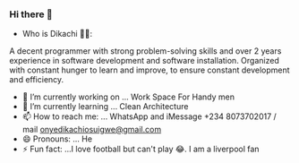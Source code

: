 ### Hi there 👋

<!--
**Dikachi-Dev/Dikachi-Dev** is a ✨ _special_ ✨ repository because its `README.md` (this file) appears on your GitHub profile.

Here are some ideas to get you started:

- 🔭 I’m currently working on ... Work Space For Handy men 
- 🌱 I’m currently learning ... Clean Architecture 
- 👯 I’m looking to collaborate on ...
- 🤔 I’m looking for help with ...
- 💬 Ask me about ...
- 📫 How to reach me: ... WhatsApp and IMessage +234 8073702017 / mail onyedikachiosuigwe@gmail.com
- 😄 Pronouns: ... He
- ⚡ Fun fact: ...I love football but can't play 😂. I am a liverpool fan
-->
- Who is Dikachi 🤷‍♂️: 

A decent programmer with strong problem-solving skills and over 2 years experience in software development and 
software installation. Organized with constant hunger to learn and improve, to ensure constant development and 
efficiency.

- 🔭 I’m currently working on ... Work Space For Handy men 
- 🌱 I’m currently learning ... Clean Architecture 
- 📫 How to reach me: ... WhatsApp and iMessage +234 8073702017 / mail onyedikachiosuigwe@gmail.com
- 😄 Pronouns: ... He
- ⚡ Fun fact: ...I love football but can't play 😂. I am a liverpool fan


